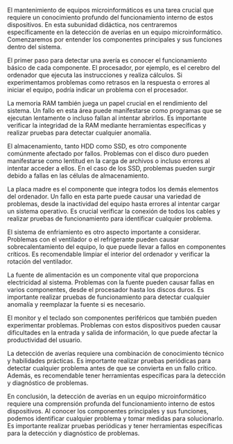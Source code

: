 El mantenimiento de equipos microinformáticos es una tarea crucial que requiere un conocimiento profundo del funcionamiento interno de estos dispositivos. En esta subunidad didáctica, nos centraremos específicamente en la detección de averías en un equipo microinformático. Comenzaremos por entender los componentes principales y sus funciones dentro del sistema.

El primer paso para detectar una avería es conocer el funcionamiento básico de cada componente. El procesador, por ejemplo, es el cerebro del ordenador que ejecuta las instrucciones y realiza cálculos. Si experimentamos problemas como retrasos en la respuesta o errores al iniciar el equipo, podría indicar un problema con el procesador.

La memoria RAM también juega un papel crucial en el rendimiento del sistema. Un fallo en esta área puede manifestarse como programas que se ejecutan lentamente o incluso fallan al intentar abrirlos. Es importante verificar la integridad de la RAM mediante herramientas específicas y realizar pruebas para detectar cualquier anomalía.

El almacenamiento, tanto HDD como SSD, es otro componente comúnmente afectado por fallos. Problemas con el disco duro pueden manifestarse como lentitud en la carga de archivos o incluso errores al intentar acceder a ellos. En el caso de los SSD, problemas pueden surgir debido a fallas en las células de almacenamiento.

La placa madre es el componente que integra todos los demás elementos del ordenador. Un fallo en esta parte puede causar una variedad de problemas, desde la inactividad del equipo hasta errores al intentar cargar un sistema operativo. Es crucial verificar la conexión de todos los cables y realizar pruebas de funcionamiento para identificar cualquier problema.

El sistema de enfriamiento es otro aspecto importante a considerar. Problemas con el ventilador o el refrigerante pueden causar sobrecalentamiento del equipo, lo que puede llevar a fallos en componentes críticos. Es recomendable limpiar el interior del ordenador y verificar la rotación del ventilador.

La fuente de alimentación es un componente vital que proporciona electricidad al sistema. Problemas con la fuente pueden causar fallas en varios componentes, desde el procesador hasta los discos duros. Es importante realizar pruebas de funcionamiento para detectar cualquier anomalía y reemplazar la fuente si es necesario.

El monitor y el teclado son componentes periféricos que también pueden experimentar problemas. Problemas con estos dispositivos pueden causar dificultades en la entrada y salida de información, lo que puede afectar la productividad del usuario.

La detección de averías requiere una combinación de conocimiento técnico y habilidades prácticas. Es importante realizar pruebas periódicas para detectar cualquier problema antes de que se convierta en un fallo crítico. Además, es recomendable tener herramientas específicas para la detección y diagnóstico de problemas.

En conclusión, la detección de averías en un equipo microinformático requiere una comprensión profunda del funcionamiento interno de estos dispositivos. Al conocer los componentes principales y sus funciones, podemos identificar cualquier problema y tomar medidas para solucionarlo. Es importante realizar pruebas periódicas y tener herramientas específicas para la detección y diagnóstico de problemas.

